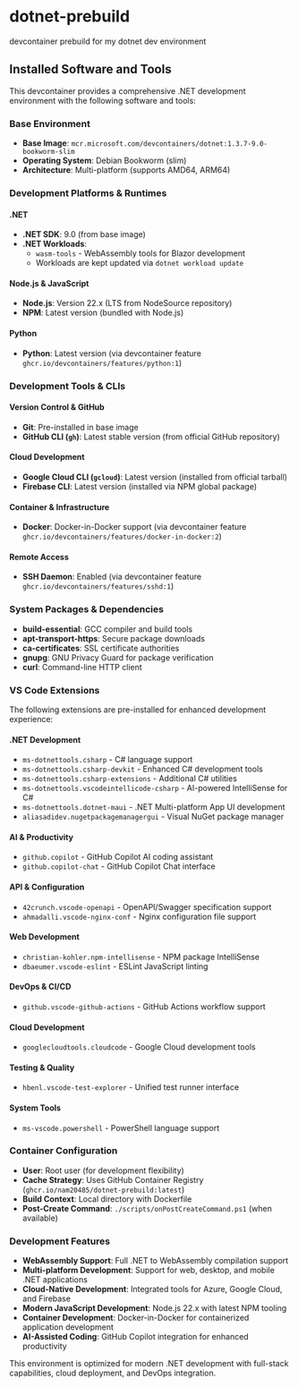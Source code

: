 # dotnet-prebuild
devcontainer prebuild for my dotnet dev environment

## Installed Software and Tools

This devcontainer provides a comprehensive .NET development environment with the following software and tools:

### Base Environment
- **Base Image**: `mcr.microsoft.com/devcontainers/dotnet:1.3.7-9.0-bookworm-slim`
- **Operating System**: Debian Bookworm (slim)
- **Architecture**: Multi-platform (supports AMD64, ARM64)

### Development Platforms & Runtimes

#### .NET
- **.NET SDK**: 9.0 (from base image)
- **.NET Workloads**: 
  - `wasm-tools` - WebAssembly tools for Blazor development
  - Workloads are kept updated via `dotnet workload update`

#### Node.js & JavaScript
- **Node.js**: Version 22.x (LTS from NodeSource repository)
- **NPM**: Latest version (bundled with Node.js)

#### Python
- **Python**: Latest version (via devcontainer feature `ghcr.io/devcontainers/features/python:1`)

### Development Tools & CLIs

#### Version Control & GitHub
- **Git**: Pre-installed in base image
- **GitHub CLI (`gh`)**: Latest stable version (from official GitHub repository)

#### Cloud Development
- **Google Cloud CLI (`gcloud`)**: Latest version (installed from official tarball)
- **Firebase CLI**: Latest version (installed via NPM global package)

#### Container & Infrastructure
- **Docker**: Docker-in-Docker support (via devcontainer feature `ghcr.io/devcontainers/features/docker-in-docker:2`)

#### Remote Access
- **SSH Daemon**: Enabled (via devcontainer feature `ghcr.io/devcontainers/features/sshd:1`)

### System Packages & Dependencies
- **build-essential**: GCC compiler and build tools
- **apt-transport-https**: Secure package downloads
- **ca-certificates**: SSL certificate authorities
- **gnupg**: GNU Privacy Guard for package verification
- **curl**: Command-line HTTP client

### VS Code Extensions
The following extensions are pre-installed for enhanced development experience:

#### .NET Development
- `ms-dotnettools.csharp` - C# language support
- `ms-dotnettools.csharp-devkit` - Enhanced C# development tools
- `ms-dotnettools.csharp-extensions` - Additional C# utilities
- `ms-dotnettools.vscodeintellicode-csharp` - AI-powered IntelliSense for C#
- `ms-dotnettools.dotnet-maui` - .NET Multi-platform App UI development
- `aliasadidev.nugetpackagemanagergui` - Visual NuGet package manager

#### AI & Productivity
- `github.copilot` - GitHub Copilot AI coding assistant
- `github.copilot-chat` - GitHub Copilot Chat interface

#### API & Configuration
- `42crunch.vscode-openapi` - OpenAPI/Swagger specification support
- `ahmadalli.vscode-nginx-conf` - Nginx configuration file support

#### Web Development
- `christian-kohler.npm-intellisense` - NPM package IntelliSense
- `dbaeumer.vscode-eslint` - ESLint JavaScript linting

#### DevOps & CI/CD
- `github.vscode-github-actions` - GitHub Actions workflow support

#### Cloud Development
- `googlecloudtools.cloudcode` - Google Cloud development tools

#### Testing & Quality
- `hbenl.vscode-test-explorer` - Unified test runner interface

#### System Tools
- `ms-vscode.powershell` - PowerShell language support

### Container Configuration
- **User**: Root user (for development flexibility)
- **Cache Strategy**: Uses GitHub Container Registry (`ghcr.io/nam20485/dotnet-prebuild:latest`)
- **Build Context**: Local directory with Dockerfile
- **Post-Create Command**: `./scripts/onPostCreateCommand.ps1` (when available)

### Development Features
- **WebAssembly Support**: Full .NET to WebAssembly compilation support
- **Multi-platform Development**: Support for web, desktop, and mobile .NET applications
- **Cloud-Native Development**: Integrated tools for Azure, Google Cloud, and Firebase
- **Modern JavaScript Development**: Node.js 22.x with latest NPM tooling
- **Container Development**: Docker-in-Docker for containerized application development
- **AI-Assisted Coding**: GitHub Copilot integration for enhanced productivity

This environment is optimized for modern .NET development with full-stack capabilities, cloud deployment, and DevOps integration.
